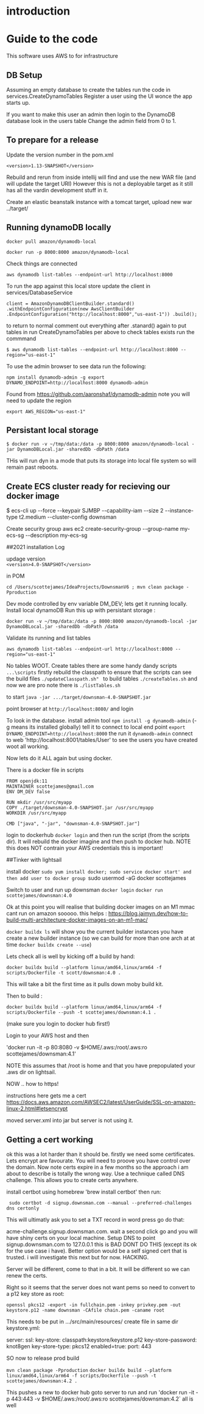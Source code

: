 
# introduction

# Guide to the code

This software uses AWS to for infrastructure 

## DB Setup

Assuming an empty database to create the tables run the code in services.CreateDynamoTables
Register a user using the UI wonce the app starts up.

If you want to make this user an admin then login to the DynamoDB database look in the users table 
Change the admin field from 0 to 1.

## To prepare for a release

Update the version number in the pom.xml     

`<version>1.13-SNAPSHOT</version>`

Rebuild and rerun from inside intellij will find and use the new WAR file (and will update the target URI)
However this is not a deployable target as it still has all the vardin development stuff in it.

Create an elastic beanstalk instance with a tomcat target,  upload new war ../target/

## Running dynamoDB locally

`docker pull amazon/dynamodb-local`

`docker run -p 8000:8000 amazon/dynamodb-local`

Check things are connected 

`aws dynamodb list-tables --endpoint-url http://localhost:8000`

To run the app against this local store update the client in services/DatabaseService

 `client = AmazonDynamoDBClientBuilder.standard()
                .withEndpointConfiguration(new AwsClientBuilder
                .EndpointConfiguration("http://localhost:8000","us-east-1"))
                .build();`
                
 to return to normal comment out everything after .stanard() again to put tables in run CreateDynamoTables per above
 to check tables exists run the commmand 
 
 `$ aws dynamodb list-tables --endpoint-url http://localhost:8000 --region="us-east-1"`
 
 To use the admin browser to see data run the following:
 
 `npm install dynamodb-admin -g
  export DYNAMO_ENDPOINT=http://localhost:8000
  dynamodb-admin
`

Found from https://github.com/aaronshaf/dynamodb-admin note you will need to update the region

`export AWS_REGION="us-east-1"`

## Persistant local storage

`$ docker run -v ~/tmp/data:/data -p 8000:8000 amazon/dynamodb-local -jar DynamoDBLocal.jar -sharedDb -dbPath /data`

THis will run dyn in a mode that puts its storage into local file system so will remain past reboots.

## Create ECS cluster ready for recieving our docker image
$ ecs-cli up --force --keypair SJMBP --capability-iam --size 2 --instance-type t2.medium --cluster-config downsman

Create security group
aws ec2 create-security-group --group-name my-ecs-sg --description my-ecs-sg

##2021 installation Log

updage version     
`<version>4.0-SNAPSHOT</version>` 

in POM

`cd /Users/scottejames/IdeaProjects/DownsmanV6 ; mvn clean package -Pproduction`

Dev mode controlled by env variable DM_DEV; lets get it running locally.  Install local dynamoDB
Run this up with persistant storage :

`docker run -v ~/tmp/data:/data -p 8000:8000 amazon/dynamodb-local -jar DynamoDBLocal.jar -sharedDb -dbPath /data`

Validate its running and list tables

`aws dynamodb list-tables --endpoint-url http://localhost:8000 --region="us-east-1"`

No tables WOOT.  Create tables there are some handy dandy scripts `...\scripts` firstly
rebuild the classpath to ensure that the scripts can see the build files `./updateClasspath.sh"
` to build tables `./createTables.sh` and now we are pro note there is `./listTables.sh`

to start `java -jar .../target/downsman-4.0-SNAPSHOT.jar`

point browser at `http://localhost:8080/` and login

To look in the database. install admin tool `npm install -g dynamodb-admin` (-g means its installed globally)
tell it to connect to local end point `export DYNAMO_ENDPOINT=http://localhost:8000` the run it
`dynamodb-admin` connect to web 'http://localhost:8001/tables/User' to see the users you have created woot all working.

Now lets do it ALL again but using docker.

There is a docker file in scripts

```
FROM openjdk:11
MAINTAINER scottejames@gmail.com
ENV DM_DEV false

RUN mkdir /usr/src/myapp
COPY ./target/downsman-4.0-SNAPSHOT.jar /usr/src/myapp
WORKDIR /usr/src/myapp

CMD ["java", "-jar", "downsman-4.0-SNAPSHOT.jar"]
```

login to dockerhub `docker login` and then run the script (from the scripts dir).  It will rebuild
the docker imagine and then push to docker hub.  NOTE this does NOT contrain your AWS credentials this is
important!

##Tinker with lightsail

install docker `sudo yum install docker; sudo service docker start'
and then add user to docker group `sudo usermod -aG docker scottejames

Switch to user and run up downsman 
`docker login`
`docker run scottejames/downsman:4.0`

Ok at this point you will realise that building docker images on an M1 mmac cant run on amazon sooooo.
this helps : https://blog.jaimyn.dev/how-to-build-multi-architecture-docker-images-on-an-m1-mac/

`docker buildx ls` will show you the current builder instances you have create a new builder instance (so we can
build for more than one arch at at time `docker buildx create --use`)

Lets check all is well by kicking off a build by hand:

`docker buildx build --platform linux/amd64,linux/arm64 -f scripts/Dockerfile -t scott/downsman:4.0 .`

This will take a bit the first time as it pulls down moby build kit.

Then to build : 

`docker buildx build --platform linux/amd64,linux/arm64 -f scripts/Dockerfile --push -t scottejames/downsman:4.1 .`

(make sure you login to docker hub first!)

Login to your AWS host and then 

'docker run -it -p 80:8080 -v $HOME/.aws:/root/.aws:ro scottejames/downsman:4.1'

NOTE this assumes that /root is home and that you have prepopulated your .aws dir on lightsail.

NOW .. how to https!

instructions here gets me a cert https://docs.aws.amazon.com/AWSEC2/latest/UserGuide/SSL-on-amazon-linux-2.html#letsencrypt

moved server.xml into jar but server is not using it.

## Getting a cert working

ok this was a lot harder than it should be.   firstly we need some certificates.  Lets encrypt are favourate.   You will 
need to proove you have control over the domain.   Now note certs expire in a few months so the approach i am about to 
describe is totally the wrong way.    Use a technique called DNS challenge.  This allows you to create certs anywhere.

install certbot using homebrew 'brew install certbot' then run:

` sudo certbot -d signup.downsman.com --manual --preferred-challenges dns certonly`

This will ultimatly ask you to set a TXT record in word press go do that:

acme-challenge.signup.downsman.com. wait a second click go and you will have shiny certs on your local machine.  Setup DNS to point
signup.downsman.com to 127.0.0.1 this is BAD DONT DO THIS (except its ok for the use case i have).  Better option would be 
a self signed cert that is trusted.  i will investigate this next but for now.   HACKING.

Server will be different, come to that in a bit.   It will be different so we can renew the certs.

Right so it seems that the server does not want pems so need to convert to a p12 key store as root:

`openssl pkcs12 -export -in fullchain.pem -inkey privkey.pem -out keystore.p12 -name downsman -CAfile chain.pem -caname root`

This needs to be put in .../src/main/resources/ create file in same dir keystore.yml:

server:
  ssl:
    key-store: classpath:keystore/keystore.p12
    key-store-password: knot8gen
    key-store-type: pkcs12
    enabled=true:
  port: 443

SO now to release prod build

`mvn clean package -Pproduction`
`docker buildx build --platform linux/amd64,linux/arm64 -f scripts/Dockerfile --push -t scottejames/downsman:4.2 .`


This pushes a new to docker hub goto server to run and run 'docker run -it -p 443:443 -v $HOME/.aws:/root/.aws:ro scottejames/downsman:4.2` all is well

